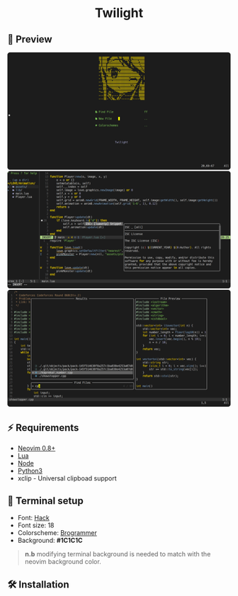 <h1 align="center">
	Twilight
</h1>

## 🎴 **Preview**
![](assets/splash_screen.png)
![](assets/lsp_view.png)
![](assets/fzf_view.png)

## ⚡ **Requirements**
* [Neovim 0.8+](https://github.com/neovim/neovim/releases/tag/stable)
* [Lua](https://www.lua.org/)
* [Node](https://nodejs.org/en)
* [Python3](https://www.python.org/)
* xclip - Universal clipboad support


## 🤖 **Terminal setup**
* Font: [Hack](https://github.com/ryanoasis/nerd-fonts/releases/download/v2.3.3/Hack.zip)
* Font size: 18
* Colorscheme: [Brogrammer](https://gogh-co.github.io/Gogh/)
* Background: **#1C1C1C**
> **n.b** modifying terminal background is needed to match with the neovim background color.

## 🛠️ **Installation**
